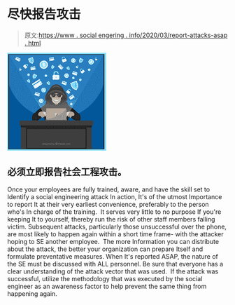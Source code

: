 # 尽快报告攻击

> 原文:[https://www . social engering . info/2020/03/report-attacks-asap . html](https://www.socialengineering.info/2020/03/report-attacks-asap.html)

[![](img/ae6042ce3e7c876cce38052b610295cf.png)](https://1.bp.blogspot.com/-O0zWQC7p87c/Xm5BcMYLq9I/AAAAAAAAjIE/9ehBRNm9pBU3tGSjDyAXnyXKsSORKmAxQCLcBGAsYHQ/s1600/Social%2BEngineering.%2Bwww.socialengineers.net.jpg)

## **必须立即报告社会工程攻击。**

Once your employees are fully trained, aware, and have the skill set to Identify a social engineering attack In action, It's of the utmost Importance to report It at their very earliest convenience, preferably to the person who's In charge of the training. 
  It serves very little to no purpose If you're keeping It to yourself, thereby run the risk of other staff members falling victim. Subsequent attacks, particularly those unsuccessful over the phone, are most likely to happen again within a short time frame- with the attacker hoping to SE another employee. 
  The more Information you can distribute about the attack, the better your organization can prepare Itself and formulate preventative measures. When It's reported ASAP, the nature of the SE must be discussed with ALL personnel. Be sure that everyone has a clear understanding of the attack vector that was used. 
  If the attack was successful, utilize the methodology that was executed by the social engineer as an awareness factor to help prevent the same thing from happening again.